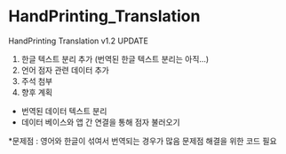 # HandPrinting_Translation

HandPrinting Translation v1.2 UPDATE

1. 한글 텍스트 분리 추가 (번역된 한글 텍스트 분리는 아직...)
2. 언어 점자 관련 데이터 추가
3. 주석 첨부
4. 향후 계획
- 번역된 데이터 텍스트 분리
- 데이터 베이스와 앱 간 연결을 통해 점자 불러오기

*문제점 :
영어와 한글이 섞여서 번역되는 경우가 많음
문제점 해결을 위한 코드 필요
